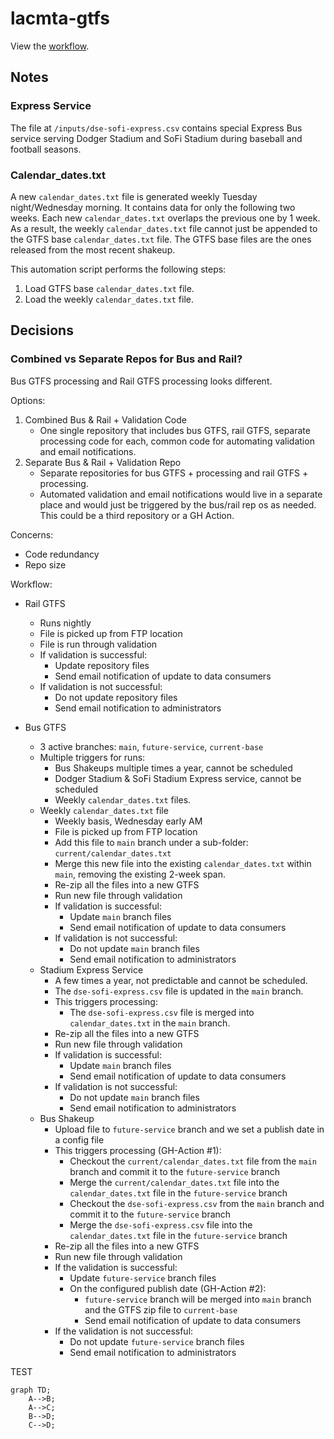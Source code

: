# lacmta-gtfs

View the [workflow](docs/workflow.md).

## Notes

### Express Service

The file at `/inputs/dse-sofi-express.csv` contains special Express Bus service serving Dodger Stadium and SoFi Stadium during baseball and football seasons.

### Calendar_dates.txt

A new `calendar_dates.txt` file is generated weekly Tuesday night/Wednesday morning. It contains data for only the following two weeks. Each new `calendar_dates.txt` overlaps the previous one by 1 week. As a result, the weekly `calendar_dates.txt` file cannot just be appended to the GTFS base `calendar_dates.txt` file. The GTFS base files are the ones released from the most recent shakeup.

This automation script performs the following steps:

1. Load GTFS base `calendar_dates.txt` file.
2. Load the weekly `calendar_dates.txt` file.

## Decisions

### Combined vs Separate Repos for Bus and Rail?

Bus GTFS processing and Rail GTFS processing looks different.

Options: 
1. Combined Bus & Rail + Validation Code
    - One single repository that includes bus GTFS, rail GTFS, separate processing code for each, common code for automating validation and email notifications.
2. Separate Bus & Rail + Validation Repo
    - Separate repositories for bus GTFS + processing and rail GTFS + processing.
    - Automated validation and email notifications would live in a separate place and would just be triggered by the bus/rail rep os as needed.  This could be a third repository or a GH Action.

Concerns:

- Code redundancy
- Repo size

Workflow:

- Rail GTFS
  - Runs nightly 
  - File is picked up from FTP location
  - File is run through validation
  - If validation is successful:
    - Update repository files
    - Send email notification of update to data consumers
  - If validation is not successful:
    - Do not update repository files
    - Send email notification to administrators

- Bus GTFS
  - 3 active branches: `main`, `future-service`, `current-base`
  - Multiple triggers for runs:
    - Bus Shakeups multiple times a year, cannot be scheduled
    - Dodger Stadium & SoFi Stadium Express service, cannot be scheduled
    - Weekly `calendar_dates.txt` files.
  - Weekly `calendar_dates.txt` file
    - Weekly basis, Wednesday early AM
    - File is picked up from FTP location
    - Add this file to `main` branch under a sub-folder: `current/calendar_dates.txt`
    - Merge this new file into the existing `calendar_dates.txt` within `main`, removing the existing 2-week span.
    - Re-zip all the files into a new GTFS
    - Run new file through validation
    - If validation is successful:
      - Update `main` branch files
      - Send email notification of update to data consumers
    - If validation is not successful:
      - Do not update `main` branch files
      - Send email notification to administrators
  - Stadium Express Service
    - A few times a year, not predictable and cannot be scheduled.
    - The `dse-sofi-express.csv` file is updated in the `main` branch.
    - This triggers processing:
      - The `dse-sofi-express.csv` file is merged into `calendar_dates.txt` in the `main` branch.
    - Re-zip all the files into a new GTFS
    - Run new file through validation
    - If validation is successful:
      - Update `main` branch files
      - Send email notification of update to data consumers
    - If validation is not successful:
      - Do not update `main` branch files
      - Send email notification to administrators
  - Bus Shakeup
    - Upload file to `future-service` branch and we set a publish date in a config file
    - This triggers processing (GH-Action #1):
      - Checkout the `current/calendar_dates.txt` file from the `main` branch and commit it to the `future-service` branch
      - Merge the `current/calendar_dates.txt` file into the `calendar_dates.txt` file in the `future-service` branch
      - Checkout the `dse-sofi-express.csv` from the `main` branch and commit it to the `future-service` branch
      - Merge the `dse-sofi-express.csv` file into the `calendar_dates.txt` file in the `future-service` branch
    - Re-zip all the files into a new GTFS
    - Run new file through validation
    - If the validation is successful:
      - Update `future-service` branch files
      - On the configured publish date (GH-Action #2):
        - `future-service` branch will be merged into `main` branch and the GTFS zip file to `current-base`
        - Send email notification of update to data consumers
    - If the validation is not successful:
      - Do not update `future-service` branch files
      - Send email notification to administrators

TEST

```mermaid
graph TD;
    A-->B;
    A-->C;
    B-->D;
    C-->D;
```
